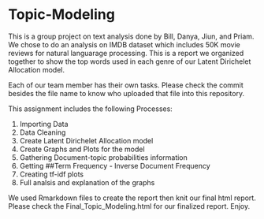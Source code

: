 # Topic-Modeling
This is a group project on text analysis done by Bill, Danya, Jiun, and Priam.
We chose to do an analysis on IMDB dataset which includes 50K movie reviews for natural languarage processing.
This is a report we organized together to show the top words used in each genre of our Latent Dirichelet Allocation model.

Each of our team member has their own tasks. Please check the commit besides the file name to know who uploaded that file into this repository.

This assignment includes the following Processes:
1. Importing Data
2. Data Cleaning
3. Create Latent Dirichelet Allocation model
4. Create Graphs and Plots for the model
5. Gathering Document-topic probabilities information
6. Getting ##Term Frequency - Inverse Document Frequency
7. Creating tf-idf plots
8. Full analsis and explanation of the graphs

We used Rmarkdown files to create the report then knit our final html report.
Please check the Final_Topic_Modeling.html for our finalized report. Enjoy.

